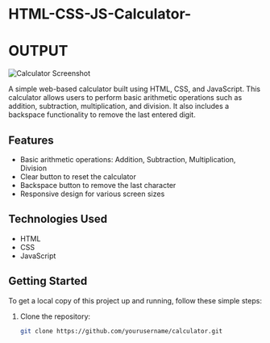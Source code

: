 # HTML-CSS-JS-Calculator-

# OUTPUT

![Calculator Screenshot](calculator-screenshot.png)

A simple web-based calculator built using HTML, CSS, and JavaScript. This calculator allows users to perform basic arithmetic operations such as addition, subtraction, multiplication, and division. It also includes a backspace functionality to remove the last entered digit.

## Features

- Basic arithmetic operations: Addition, Subtraction, Multiplication, Division
- Clear button to reset the calculator
- Backspace button to remove the last character
- Responsive design for various screen sizes

## Technologies Used

- HTML
- CSS
- JavaScript

## Getting Started

To get a local copy of this project up and running, follow these simple steps:

1. Clone the repository:
   ```bash
   git clone https://github.com/yourusername/calculator.git
